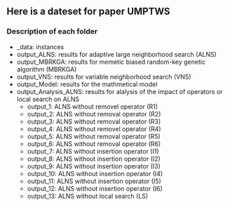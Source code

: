 ## Here is a dateset for paper UMPTWS

### Description of each folder
- _data: instances
- output_ALNS: results for adaptive large neighborhood search (ALNS)
- output_MBRKGA: results for memetic biased random-key genetic algorithm (MBRKGA)
- output_VNS: results for variable neighborhood search (VNS)
- output_Model: results for the mathmetical model
- output_Analysis_ALNS: results for alalysis of the impact of operators or local search on ALNS
  - output_1: ALNS without removel operator (R1)
  - output_2: ALNS without removal operator (R2)
  - output_3: ALNS without removal operator (R3)
  - output_4: ALNS without removel operator (R4)
  - output_5: ALNS without removal operator (R5)
  - output_6: ALNS without removal operator (R6)
  - output_7: ALNS without insertion operator (I1)
  - output_8: ALNS without insertion operator (I2)
  - output_9: ALNS without insertion operator (I3)
  - output_10: ALNS without insertion operator (I4)
  - output_11: ALNS without insertion operator (I5)
  - output_12: ALNS without insertion operator (I6)
  - output_13: ALNS without local search (LS)

